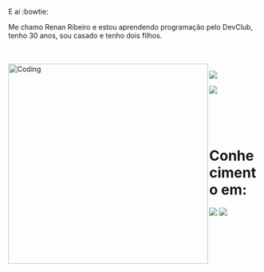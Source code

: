 E aí     :bowtie:

<p>Me chamo Renan Ribeiro e estou aprendendo programação pelo DevClub, tenho 30 anos,
sou casado e tenho dois filhos.</p>
<br>
<br>
 <img align="left" alt="Coding" width="400" src="https://res.cloudinary.com/practicaldev/image/fetch/s--WXI5d2Ru--/c_limit%2Cf_auto%2Cfl_progressive%2Cq_66%2Cw_800/https://media1.tenor.com/images/0c34272909ee2a4db5606a014082312b/tenor.gif%3Fitemid%3D15828752">

 <a href="https://www.instagram.com/rribeirodos.santos/" target="_blank"><img href="https://www.instagram.com/rribeirodos.santos/" target="_blank" src="https://img.shields.io/badge/Instagram-E4405F?style=for-the-badge&logo=instagram&logoColor=white"></a>

 <img src="https://img.shields.io/badge/LinkedIn-0077B5?style=for-the-badge&logo=linkedin&logoColor=white">
 <br>
 <br>
 <br>
 <br>
 <br>
<div>
<h1>Conhecimento em:</h1>

<img src="https://img.shields.io/badge/HTML5-E34F26?style=for-the-badge&logo=html5&logoColor=white">
<img src="https://img.shields.io/badge/CSS3-1572B6?style=for-the-badge&logo=css3&logoColor=white">
</div>
